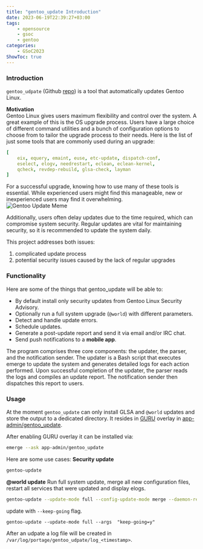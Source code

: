 ```yaml
---
title: "gentoo_update Introduction"
date: 2023-06-19T22:39:27+03:00
tags:
    - opensource
    - gsoc
    - gentoo
categories:
    - GSoC2023
ShowToc: true
---
```


### Introduction
`gentoo_udpate` (Github [repo](https://github.com/Lab-Brat/gentoo_update)) 
is a tool that automatically updates Gentoo Linux.  

**Motivation**  
Gentoo Linux gives users maximum flexibility and control over the system. 
A great example of this is the OS upgrade process. Users have a large choice 
of different command utilities and a bunch of configuration options to choose 
from to tailor the upgrade process to their needs. Here is the list of just 
some tools that are commonly used during an upgrade: 

```yaml
[
    eix, equery, emaint, euse, etc-update, dispatch-conf,  
    eselect, elogv, needrestart, eclean, eclean-kernel, 
    qcheck, revdep-rebuild, glsa-check, layman 
]
```

For a successful upgrade, knowing how to use many of these tools is essential. 
While experienced users might find this manageable, new or inexperienced users 
may find it overwhelming.  
![Gentoo Update Meme](/img/lb_gentoo_update_meme.jpg#center)

Additionally, users often delay updates due to the time required, which can 
compromise system security. Regular updates are vital for maintaining security, 
so it is recommended to update the system daily.  

This project addresses both issues:
1. complicated update process 
2. potential security issues caused by the lack of regular upgrades


### Functionality
Here are some of the things that gentoo_update will be able to:
* By default install only security updates from Gentoo Linux Security Advisory.
* Optionally run a full system upgrade (`@world`) with different parameters.
* Detect and handle update errors.
* Schedule updates.
* Generate a post-update report and send it via email and/or IRC chat.
* Send push notifications to a **mobile app**.  

The program comprises three core components: the updater, the parser, and the 
notification sender. The updater is a Bash script that executes emerge to update 
the system and generates detailed logs for each action performed. Upon successful 
completion of the updater, the parser reads the logs and compiles an update report. 
The notification sender then dispatches this report to users.  


### Usage
At the moment `gentoo_update` can only install GLSA and `@world` updates and store 
the output to a dedicated directory. It resides in [GURU](https://wiki.gentoo.org/wiki/Project:GURU) 
overlay in [app-admin/gentoo_update](https://github.com/gentoo/guru/tree/master/app-admin/gentoo_update).  

After enabling GURU overlay it can be installed via:
```bash
emerge --ask app-admin/gentoo_update
```

Here are some use cases:
**Security update**
```bash
gentoo-update
```

**@world update**
Run full system update, merge all new configuration files, restart all services that were 
updated and display elogs.
```bash
gentoo-update --update-mode full --config-update-mode merge --daemon-restart y --read-logs y
```

update with `--keep-going` flag.
```
gentoo-update --update-mode full --args  "keep-going=y"
```

After an udpate a log file will be created in `/var/log/portage/gentoo_udpate/log_<timestamp>`.

